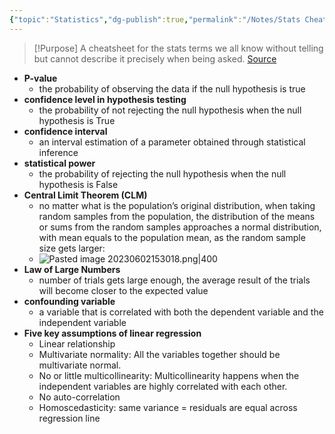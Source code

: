 ```yaml
---
{"topic":"Statistics","dg-publish":true,"permalink":"/Notes/Stats Cheatsheet/","dgPassFrontmatter":true,"noteIcon":""}
---
```



>[!Purpose] A cheatsheet for the stats terms we all know without telling but cannot describe it precisely when being asked.
>[Source](https://towardsdatascience.com/22-statistics-questions-to-prepare-for-data-science-interviews-d5651a8b3c56)

- **P-value**
	- the probability of observing the data if the null hypothesis is true
- **confidence level in hypothesis testing**
	- the probability of not rejecting the null hypothesis when the null hypothesis is True
- **confidence interval**
	- an interval estimation of a parameter obtained through statistical inference
- **statistical power**
	- the probability of rejecting the null hypothesis when the null hypothesis is False
- **Central Limit Theorem (CLM)**
	- no matter what is the population’s original distribution, when taking random samples from the population, the distribution of the means or sums from the random samples approaches a normal distribution, with mean equals to the population mean, as the random sample size gets larger:
	- ![Pasted image 20230602153018.png|400](/img/user/assets/images/Pasted%20image%2020230602153018.png)
- **Law of Large Numbers**
	- number of trials gets large enough, the average result of the trials will become closer to the expected value
- **confounding variable**
	-  a variable that is correlated with both the dependent variable and the independent variable
- **Five key assumptions of linear regression**
	- Linear relationship
	- Multivariate normality: All the variables together should be multivariate normal.
	- No or little multicollinearity: Multicollinearity happens when the independent variables are highly correlated with each other.
	- No auto-correlation
	- Homoscedasticity: same variance = residuals are equal across regression line